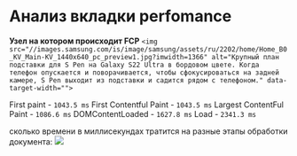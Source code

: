 # Анализ вкладки perfomance


**Узел на котором происходит FCP**
`<img src="//images.samsung.com/is/image/samsung/assets/ru/2202/home/Home_B0_KV_Main-KV_1440x640_pc_preview1.jpg?imwidth=1366" alt="Крупный план подставки для S Pen на Galaxy S22 Ultra в бордовом цвете. Когда телефон опускается и поворачивается, чтобы сфокусироваться на задней камере, S Pen выходит из подставки и садится рядом с телефоном." data-target-width="">`

First paint - `1043.5 ms`
First Contentful Paint - `1043.5 ms`
Largest ContentFul Paint - `1086.6 ms`
DOMContentLoaded - `1627.8 ms`
Load - `2341.3 ms`

сколько времени в миллисекундах тратится на разные этапы обработки документа: 
<img src="https://github.com/pinosol/readme-assets/blob/master/perfomance-analysis/timings.jpg" />